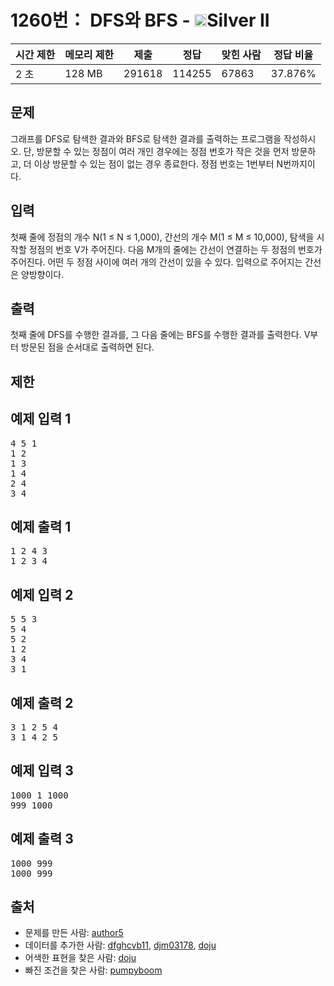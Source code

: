 # 1260번： DFS와 BFS - <img src="https://static.solved.ac/tier_small/9.svg" style="height:20px" />Silver II


| 시간 제한 | 메모리 제한 | 제출 | 정답 | 맞힌 사람 | 정답 비율 |
| --- | --- | --- | --- | --- | --- |
| 2 초 | 128 MB | 291618 | 114255 | 67863 | 37.876% |


## 문제


그래프를 DFS로 탐색한 결과와 BFS로 탐색한 결과를 출력하는 프로그램을 작성하시오. 단, 방문할 수 있는 정점이 여러 개인 경우에는 정점 번호가 작은 것을 먼저 방문하고, 더 이상 방문할 수 있는 점이 없는 경우 종료한다. 정점 번호는 1번부터 N번까지이다.




## 입력


첫째 줄에 정점의 개수 N(1 ≤ N ≤ 1,000), 간선의 개수 M(1 ≤ M ≤ 10,000), 탐색을 시작할 정점의 번호 V가 주어진다. 다음 M개의 줄에는 간선이 연결하는 두 정점의 번호가 주어진다. 어떤 두 정점 사이에 여러 개의 간선이 있을 수 있다. 입력으로 주어지는 간선은 양방향이다.




## 출력


첫째 줄에 DFS를 수행한 결과를, 그 다음 줄에는 BFS를 수행한 결과를 출력한다. V부터 방문된 점을 순서대로 출력하면 된다.




## 제한




## 예제 입력 1


<pre>4 5 1
1 2
1 3
1 4
2 4
3 4
</pre>


## 예제 출력 1


<pre>1 2 4 3
1 2 3 4
</pre>




## 예제 입력 2


<pre>5 5 3
5 4
5 2
1 2
3 4
3 1
</pre>


## 예제 출력 2


<pre>3 1 2 5 4
3 1 4 2 5
</pre>




## 예제 입력 3


<pre>1000 1 1000
999 1000
</pre>


## 예제 출력 3


<pre>1000 999
1000 999
</pre>






## 출처


- 문제를 만든 사람: [author5](/user/author5)
- 데이터를 추가한 사람: [dfghcvb11](/user/dfghcvb11), [djm03178](/user/djm03178), [doju](/user/doju)
- 어색한 표현을 찾은 사람: [doju](/user/doju)
- 빠진 조건을 찾은 사람: [pumpyboom](/user/pumpyboom)




